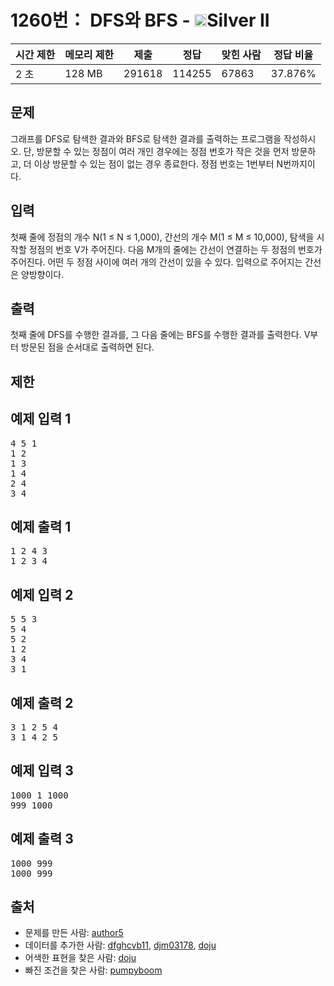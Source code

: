 # 1260번： DFS와 BFS - <img src="https://static.solved.ac/tier_small/9.svg" style="height:20px" />Silver II


| 시간 제한 | 메모리 제한 | 제출 | 정답 | 맞힌 사람 | 정답 비율 |
| --- | --- | --- | --- | --- | --- |
| 2 초 | 128 MB | 291618 | 114255 | 67863 | 37.876% |


## 문제


그래프를 DFS로 탐색한 결과와 BFS로 탐색한 결과를 출력하는 프로그램을 작성하시오. 단, 방문할 수 있는 정점이 여러 개인 경우에는 정점 번호가 작은 것을 먼저 방문하고, 더 이상 방문할 수 있는 점이 없는 경우 종료한다. 정점 번호는 1번부터 N번까지이다.




## 입력


첫째 줄에 정점의 개수 N(1 ≤ N ≤ 1,000), 간선의 개수 M(1 ≤ M ≤ 10,000), 탐색을 시작할 정점의 번호 V가 주어진다. 다음 M개의 줄에는 간선이 연결하는 두 정점의 번호가 주어진다. 어떤 두 정점 사이에 여러 개의 간선이 있을 수 있다. 입력으로 주어지는 간선은 양방향이다.




## 출력


첫째 줄에 DFS를 수행한 결과를, 그 다음 줄에는 BFS를 수행한 결과를 출력한다. V부터 방문된 점을 순서대로 출력하면 된다.




## 제한




## 예제 입력 1


<pre>4 5 1
1 2
1 3
1 4
2 4
3 4
</pre>


## 예제 출력 1


<pre>1 2 4 3
1 2 3 4
</pre>




## 예제 입력 2


<pre>5 5 3
5 4
5 2
1 2
3 4
3 1
</pre>


## 예제 출력 2


<pre>3 1 2 5 4
3 1 4 2 5
</pre>




## 예제 입력 3


<pre>1000 1 1000
999 1000
</pre>


## 예제 출력 3


<pre>1000 999
1000 999
</pre>






## 출처


- 문제를 만든 사람: [author5](/user/author5)
- 데이터를 추가한 사람: [dfghcvb11](/user/dfghcvb11), [djm03178](/user/djm03178), [doju](/user/doju)
- 어색한 표현을 찾은 사람: [doju](/user/doju)
- 빠진 조건을 찾은 사람: [pumpyboom](/user/pumpyboom)




